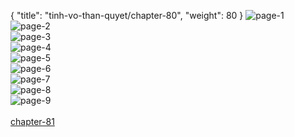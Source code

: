 { "title": "tinh-vo-than-quyet/chapter-80", "weight": 80 }
<img src="tinh-vo-than-quyet_0080_01-bf81dc2a6d2e224329502ca497143a1c.webp" alt="page-1" origin="http://storage.fshare.vn/Test-vechai/1502953024-Tinh-Vo-Than-Quyet-Chapter-80-02.jpg"><br/>
<img src="tinh-vo-than-quyet_0080_02-02e9e548dfd9e21356d54efdbf8e8e8e.webp" alt="page-2" origin="http://storage.fshare.vn/Test-vechai/1502953024-Tinh-Vo-Than-Quyet-Chapter-80-03.jpg"><br/>
<img src="tinh-vo-than-quyet_0080_03-4e55bf85d311d3b56f6ac1af10cba09c.webp" alt="page-3" origin="http://storage.fshare.vn/Test-vechai/1502953024-Tinh-Vo-Than-Quyet-Chapter-80-04.jpg"><br/>
<img src="tinh-vo-than-quyet_0080_04-41a3b72f7f269ec1666e52e9f2350d88.webp" alt="page-4" origin="http://storage.fshare.vn/Test-vechai/1502953024-Tinh-Vo-Than-Quyet-Chapter-80-05.jpg"><br/>
<img src="tinh-vo-than-quyet_0080_05-bb2fa687c57db33e338b0328493c82cc.webp" alt="page-5" origin="http://storage.fshare.vn/Test-vechai/1502953024-Tinh-Vo-Than-Quyet-Chapter-80-06.jpg"><br/>
<img src="tinh-vo-than-quyet_0080_06-d63c263f975974f9c85d93fefd699623.webp" alt="page-6" origin="http://storage.fshare.vn/Test-vechai/1502953024-Tinh-Vo-Than-Quyet-Chapter-80-07.jpg"><br/>
<img src="tinh-vo-than-quyet_0080_07-92fe072ab58ce22acf756f841aa02628.webp" alt="page-7" origin="http://storage.fshare.vn/Test-vechai/1502953024-Tinh-Vo-Than-Quyet-Chapter-80-08.jpg"><br/>
<img src="tinh-vo-than-quyet_0080_08-380bf8e3275eaa299196129c3000faf6.webp" alt="page-8" origin="http://storage.fshare.vn/Test-vechai/1502953024-Tinh-Vo-Than-Quyet-Chapter-80-09.jpg"><br/>
<img src="tinh-vo-than-quyet_0080_09-e85ec2790a73b5b73bae1aca995826aa.webp" alt="page-9" origin="http://storage.fshare.vn/Test-vechai/1502953024-Tinh-Vo-Than-Quyet-Chapter-80-10.jpg"><br/>
<br/><a class="nextchap" href="/tinh-vo-than-quyet/chapter-81">chapter-81</a>
